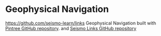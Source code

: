 # Geophysical Navigation
https://github.com/seismo-learn/links
Geophysical Navigation built with [Pintree GitHub repository](https://github.com/Pintree-io/pintree). and [Seismo Links GitHub repository](https://github.com/seismo-learn/links)

